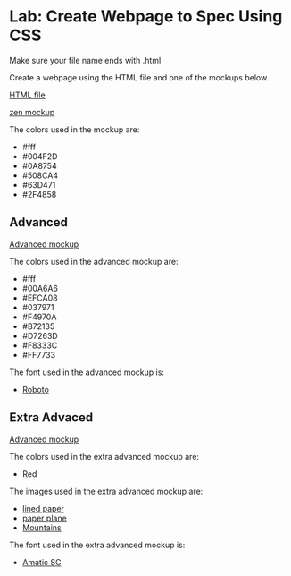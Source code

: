 # Lab: Create Webpage to Spec Using CSS
Make sure your file name ends with .html

Create a webpage using the HTML file and one of the mockups below.

[HTML file](https://www.dropbox.com/home/Intro%20to%20Frontend?preview=zen_mockup.html)

[zen mockup](https://goo.gl/Up3uym)

The colors used in the mockup are:
	
* #fff
* #004F2D
* #0A8754
* #508CA4
* #63D471
* #2F4858

## Advanced


[Advanced mockup](https://goo.gl/ufeSIZ)

The colors used in the advanced mockup are:
	
* #fff
* #00A6A6
* #EFCA08
* #037971
* #F4970A
* #B72135
* #D7263D
* #F8333C
* #FF7733

The font used in the advanced mockup is:

* [Roboto](https://fonts.google.com/specimen/Roboto)

## Extra Advaced

[Advanced mockup](https://goo.gl/tM2G7D)

The colors used in the extra advanced mockup are:

* Red

The images used in the extra advanced mockup are:

* [lined paper](https://www.transparenttextures.com/patterns/lined-paper.png)
* [paper plane](https://s-media-cache-ak0.pinimg.com/originals/7c/1f/c8/7c1fc8309278834200ad7b4b7ca85c44.png)
* [Mountains](https://s-media-cache-ak0.pinimg.com/originals/d0/98/bc/d098bc74fe68d594926e962de0ea3a45.png)

The font used in the extra advanced mockup is:

* [Amatic SC](https://fonts.google.com/?query=Amatic+SC&selection.family=Amatic+SC)



